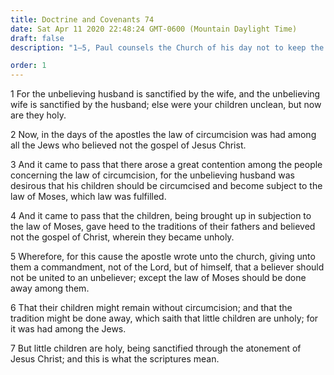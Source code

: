 ```yaml
---
title: Doctrine and Covenants 74
date: Sat Apr 11 2020 22:48:24 GMT-0600 (Mountain Daylight Time)
draft: false
description: "1–5, Paul counsels the Church of his day not to keep the law of Moses; 6–7, Little children are holy and are sanctified through the Atonement."

order: 1
---
```

    
1 For the unbelieving husband is sanctified by the wife, and the unbelieving wife is sanctified by the husband; else were your children unclean, but now are they holy.

2 Now, in the days of the apostles the law of circumcision was had among all the Jews who believed not the gospel of Jesus Christ.

3 And it came to pass that there arose a great contention among the people concerning the law of circumcision, for the unbelieving husband was desirous that his children should be circumcised and become subject to the law of Moses, which law was fulfilled.

4 And it came to pass that the children, being brought up in subjection to the law of Moses, gave heed to the traditions of their fathers and believed not the gospel of Christ, wherein they became unholy.

5 Wherefore, for this cause the apostle wrote unto the church, giving unto them a commandment, not of the Lord, but of himself, that a believer should not be united to an unbeliever; except the law of Moses should be done away among them.

6 That their children might remain without circumcision; and that the tradition might be done away, which saith that little children are unholy; for it was had among the Jews.

7 But little children are holy, being sanctified through the atonement of Jesus Christ; and this is what the scriptures mean.
